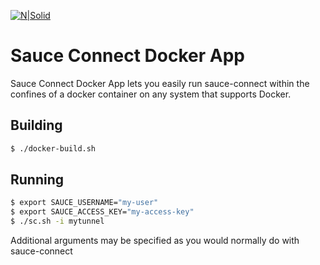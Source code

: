 [![N|Solid](https://saucelabs.com/content/images/logo@2x.png)](https://saucelabs.com)
# Sauce Connect Docker App

Sauce Connect Docker App lets you easily run sauce-connect within the confines of a docker container on any system that supports Docker. 

## Building
```sh
$ ./docker-build.sh
```

## Running
```sh
$ export SAUCE_USERNAME="my-user"
$ export SAUCE_ACCESS_KEY="my-access-key"
$ ./sc.sh -i mytunnel
```

Additional arguments may be specified as you would normally do with sauce-connect
